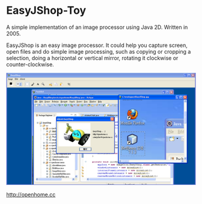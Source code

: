EasyJShop-Toy
=============

A simple implementation of an image processor using Java 2D. Written in 2005.

EasyJShop is an easy image processor. It could help you capture screen, open files and do simple image processing, such as copying or cropping a selection, doing a horizontal or vertical mirror, rotating it clockwise or counter-clockwise.

![Screenshot](/screenshot.png)

http://openhome.cc
